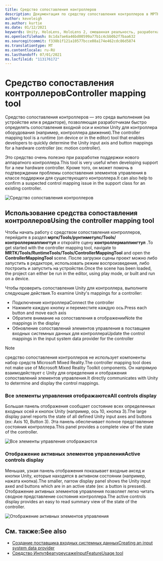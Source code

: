 ```yaml
---
title: Средство сопоставления контроллеров
description: Документация по средству сопоставления контроллеров в МРТК
author: keveleigh
ms.author: kurtie
ms.date: 01/12/2021
keywords: Unity, HoloLens, HoloLens 2, смешанная реальность, разработка, MRTK
ms.openlocfilehash: 8c1da7ae6a46bd00599a77b1c4cbb0b2f7baa632
ms.sourcegitcommit: f338b1f121a10577bcce08a174e462cdc86d5874
ms.translationtype: MT
ms.contentlocale: ru-RU
ms.lasthandoff: 07/01/2021
ms.locfileid: "113176172"
---
```

# <a name="controller-mapping-tool"></a><span data-ttu-id="fa882-104">Средство сопоставления контроллеров</span><span class="sxs-lookup"><span data-stu-id="fa882-104">Controller mapping tool</span></span>

<span data-ttu-id="fa882-105">Средство сопоставления контроллеров — это среда выполнения (на устройстве или в редакторе), позволяющая разработчикам быстро определять сопоставления входной оси и кнопки Unity для контроллера оборудования (например, контроллера движения).</span><span class="sxs-lookup"><span data-stu-id="fa882-105">The controller mapping tool is a runtime (on device or in the editor) tool that enables developers to quickly determine the Unity input axis and button mappings for a hardware controller (ex: motion controller).</span></span>

<span data-ttu-id="fa882-106">Это средство очень полезно при разработке поддержки нового аппаратного контроллера.</span><span class="sxs-lookup"><span data-stu-id="fa882-106">This tool is very useful when developing support for a new hardware controller.</span></span> <span data-ttu-id="fa882-107">Кроме того, он может помочь в подтверждении проблемы сопоставления элементов управления в классе поддержки для существующего контроллера.</span><span class="sxs-lookup"><span data-stu-id="fa882-107">It can also help to confirm a suspected control mapping issue in the support class for an existing controller.</span></span>

![Средство сопоставления контроллеров](../images/controller-mapping-tool/ControllerMappingTool.png)

## <a name="using-the-controller-mapping-tool"></a><span data-ttu-id="fa882-109">Использование средства сопоставления контроллеров</span><span class="sxs-lookup"><span data-stu-id="fa882-109">Using the controller mapping tool</span></span>

<span data-ttu-id="fa882-110">Чтобы начать работу с средством сопоставления контроллеров, перейдите в раздел **мртк/Tools/рунтиметулс/Tools/контроллермаппингтул** и откройте сцену **контроллермаппингтул** .</span><span class="sxs-lookup"><span data-stu-id="fa882-110">To get started with the controller mapping tool, navigate to **MRTK/Tools/RuntimeTools/Tools/ControllerMappingTool** and open the **ControllerMappingTool** scene.</span></span> <span data-ttu-id="fa882-111">После загрузки сцены проект можно либо запустить в редакторе, использовать режим воспроизведения, либо построить и запустить на устройстве.</span><span class="sxs-lookup"><span data-stu-id="fa882-111">Once the scene has been loaded, the project can either be run in the editor, using play mode, or built and run on a device.</span></span>

<span data-ttu-id="fa882-112">Чтобы проверить сопоставления Unity для контроллера, выполните следующие действия.</span><span class="sxs-lookup"><span data-stu-id="fa882-112">To examine Unity's mappings for a controller:</span></span>

- <span data-ttu-id="fa882-113">Подключение контроллера</span><span class="sxs-lookup"><span data-stu-id="fa882-113">Connect the controller</span></span>
- <span data-ttu-id="fa882-114">Нажмите каждую кнопку и переместите каждую ось.</span><span class="sxs-lookup"><span data-stu-id="fa882-114">Press each button and move each axis</span></span>
- <span data-ttu-id="fa882-115">Обратите внимание на сопоставления в отображении</span><span class="sxs-lookup"><span data-stu-id="fa882-115">Note the mappings in the display</span></span>
- <span data-ttu-id="fa882-116">Обновление сопоставлений элементов управления в поставщике входных системных данных для контроллера</span><span class="sxs-lookup"><span data-stu-id="fa882-116">Update the control mappings in the input system data provider for the controller</span></span>

> [!NOTE]
> <span data-ttu-id="fa882-117">средство сопоставления контроллеров не использует компоненты набор средств Microsoft Mixed Reality.</span><span class="sxs-lookup"><span data-stu-id="fa882-117">The controller mapping tool does not make use of Microsoft Mixed Reality Toolkit components.</span></span> <span data-ttu-id="fa882-118">Он напрямую взаимодействует с Unity для определения и отображения сопоставлений элементов управления.</span><span class="sxs-lookup"><span data-stu-id="fa882-118">It directly communicates with Unity to determine and display the control mappings.</span></span>

### <a name="all-controls-display"></a><span data-ttu-id="fa882-119">Все элементы управления отображаются</span><span class="sxs-lookup"><span data-stu-id="fa882-119">All controls display</span></span>

<span data-ttu-id="fa882-120">Большая панель отображения сообщает состояние всех определенных входных осей и кнопок Unity (например, ось 10, кнопка 3).</span><span class="sxs-lookup"><span data-stu-id="fa882-120">The large display panel reports the state of all defined Unity input axes and buttons (ex: Axis 10, Button 3).</span></span> <span data-ttu-id="fa882-121">Эта панель обеспечивает полное представление состояния контроллера.</span><span class="sxs-lookup"><span data-stu-id="fa882-121">This panel provides a complete view of the state of the controller.</span></span>

![Все элементы управления отображаются](../images/controller-mapping-tool/AllControls.png)

### <a name="active-controls-display"></a><span data-ttu-id="fa882-123">Отображение активных элементов управления</span><span class="sxs-lookup"><span data-stu-id="fa882-123">Active controls display</span></span>

<span data-ttu-id="fa882-124">Меньшая, узкая панель отображения показывает входные аксед и кнопки Unity, которые находятся в активном состоянии (например, нажата кнопка).</span><span class="sxs-lookup"><span data-stu-id="fa882-124">The smaller, narrow display panel shows the Unity input axed and buttons which are in an active state (ex: a button is pressed).</span></span> <span data-ttu-id="fa882-125">Отображение активных элементов управления позволяет легко читать сводное представление состояния контроллера.</span><span class="sxs-lookup"><span data-stu-id="fa882-125">The active controls display provides an easy to read summary view of the state of the controller.</span></span>

![Отображение активных элементов управления](../images/controller-mapping-tool/ActiveControls.png)

## <a name="see-also"></a><span data-ttu-id="fa882-127">См. также:</span><span class="sxs-lookup"><span data-stu-id="fa882-127">See also</span></span>

- [<span data-ttu-id="fa882-128">Создание поставщика входных системных данных</span><span class="sxs-lookup"><span data-stu-id="fa882-128">Creating an input system data provider</span></span>](../input/create-data-provider.md)
- [<span data-ttu-id="fa882-129">Средство Инпутфеатуреусаже</span><span class="sxs-lookup"><span data-stu-id="fa882-129">InputFeatureUsage tool</span></span>](input-feature-usage-tool.md)
